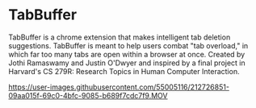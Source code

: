 # TabBuffer
TabBuffer is a chrome extension that makes intelligent tab deletion suggestions. TabBuffer is meant to help users combat "tab overload," in which far too many tabs are open within a browser at once. Created by Jothi Ramaswamy and Justin O'Dwyer and inspired by a final project in Harvard's CS 279R: Research Topics in Human Computer Interaction.


https://user-images.githubusercontent.com/55005116/212726851-09aa015f-69c0-4bfc-9085-b689f7cdc7f9.MOV
